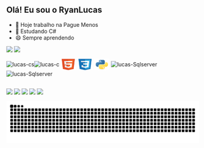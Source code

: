## Olá! Eu sou o RyanLucas
- 🔭 Hoje trabalho na Pague Menos
- 🌱 Estudando C# 
- 😄 Sempre aprendendo 

<div>
   <img height="180em" src="https://github-readme-stats.vercel.app/api?username=Ryanlucass&show_icons=true&theme=tokyonight&include_all_commits=true&count_private=true"/>
   <img height="180em" src="https://github-readme-stats.vercel.app/api/top-langs/?username=Ryanlucass&layout=compact&langs_count=16&theme=tokyonight"/>
</div>
   
<p>
<img align="center" alt="lucas-cs" height="30" width="40" src=https://cdn.jsdelivr.net/gh/devicons/devicon/icons/csharp/csharp-original.svg><img align="center" alt="lucas-c" height="30" width="40" src="https://cdn.jsdelivr.net/gh/devicons/devicon/icons/c/c-original.svg">
  <img align="center" alt="lucas-HTML" height="30" width="40" src="https://raw.githubusercontent.com/devicons/devicon/master/icons/html5/html5-original.svg">
  <img align="center" alt="lucas-css" height="30" width="40" src="https://raw.githubusercontent.com/devicons/devicon/master/icons/css3/css3-original.svg">
  <img align="center" alt="lucas-Python" height="30" width="40" src="https://raw.githubusercontent.com/devicons/devicon/master/icons/python/python-original.svg">
  <img align="center" alt="lucas-Sqlserver" height="30" width="40" src="https://cdn.jsdelivr.net/gh/devicons/devicon/icons/microsoftsqlserver/microsoftsqlserver-plain.svg">
  <img align="center" alt="lucas-Sqlserver" height="30" width="40" src="https://cdn.jsdelivr.net/gh/devicons/devicon/icons/javascript/javascript-original.svg">
</p>

##

<div> 
  <a href="https://www.youtube.com/user/cursosemvideo" target="_blank"><img src="https://img.shields.io/badge/YouTube-FF0000?style=for-the-badge&logo=youtube&logoColor=white" target="_blank"></a>
  <a href="https://instagram.com/lluasalvestr" target="_blank"><img src="https://img.shields.io/badge/-Instagram-%23E4405F?style=for-the-badge&logo=instagram&logoColor=white" target="_blank"></a>
  <a href = "mailto:lucasryanalves@gmail.com"><img src="https://img.shields.io/badge/-Gmail-%23333?style=for-the-badge&logo=gmail&logoColor=white" target="_blank"></a>
  <a href="https://www.linkedin.com/in/lucas-alves-55b925182/" target="_blank"><img src="https://img.shields.io/badge/-LinkedIn-%230077B5?style=for-the-badge&logo=linkedin&logoColor=white" target="_blank"></a>
  <a href="https://www.twitch.tv/calivem" target="_blank"><img src="https://img.shields.io/badge/Twitch-9146FF?style=for-the-badge&logo=twitch&logoColor=white" target="_blank"></a>

</div>
 
 ![Snake animation](https://github.com/Ryanlucass/Ryanlucass/blob/output/github-contribution-grid-snake.svg)




